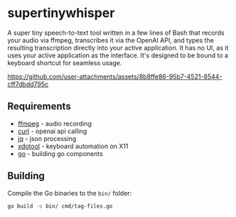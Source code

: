 # supertinywhisper

A super tiny speech-to-text tool written in a few lines of Bash that records your audio via ffmpeg, transcribes it via the OpenAI API, and types the resulting transcription directly into your active application. It has no UI, as it uses your active application as the interface. It's designed to be bound to a keyboard shortcut for seamless usage.

https://github.com/user-attachments/assets/8b8ffe86-95b7-4521-8544-cff7dbdd795c

## Requirements

- [ffmpeg](https://ffmpeg.org) - audio recording
- [curl](https://curl.se) - openai api calling
- [jq](https://jqlang.github.io/jq) - json processing
- [xdotool](https://github.com/jordansissel/xdotool) - keyboard automation on X11
- [go](https://golang.org) - building go components

## Building

Compile the Go binaries to the `bin/` folder:

```bash
go build -o bin/ cmd/tag-files.go
```
